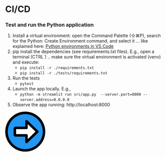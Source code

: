 # CI/CD

### Test and run the Python application
1. Install a virtual environment: open the Command Palette (⇧⌘P), search for the Python: Create Environment command, and select it ... like explained here: [Python environments in VS Code](https://code.visualstudio.com/docs/python/environments)
1. pip install the dependencies (see requirements.txt files). E.g.,
open a terminal (CTRL`) .. make sure the virtual environment is activated (venv) and execute: 
    - ```pip install -r ./requirements.txt``` 
    - ```pip install -r ./tests/requirements.txt```
1. Run the tests
    - ```pytest```
1. Launch the app locally. E.g.,
    - ```python -m streamlit run src/app.py  --server.port=8000 --server.address=0.0.0.0```
1. Observe the app running: http://localhost:8000


[![Next](./next.png)](./3.md)